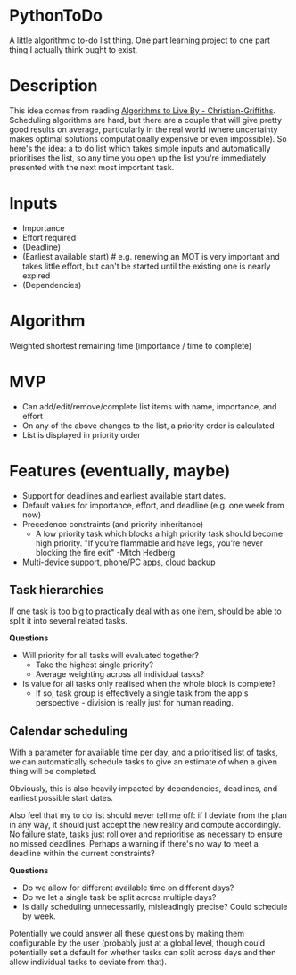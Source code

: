 # PythonToDo
A little algorithmic to-do list thing. One part learning project to one part thing I actually think ought to exist.


# Description
This idea comes from reading [Algorithms to Live By - Christian-Griffiths](https://www.amazon.co.uk/dp/B015DLA0LE?ref=KC_GS_GB_GB). Scheduling algorithms are hard, but there are a couple that will give pretty good results on average, particularly in the real world (where uncertainty makes optimal solutions computationally expensive or even impossible). So here's the idea: a to do list which takes simple inputs and automatically prioritises the list, so any time you open up the list you're immediately presented with the next most important task.

# Inputs
- Importance
- Effort required
- (Deadline)
- (Earliest available start) # e.g. renewing an MOT is very important and takes little effort, but can't be started until the existing one is nearly expired
- (Dependencies)

# Algorithm
Weighted shortest remaining time (importance / time to complete)

# MVP
- Can add/edit/remove/complete list items with name, importance, and effort
- On any of the above changes to the list, a priority order is calculated
- List is displayed in priority order

# Features (eventually, maybe)
- Support for deadlines and earliest available start dates.
- Default values for importance, effort, and deadline (e.g. one week from now)
- Precedence constraints (and priority inheritance)
	- A low priority task which blocks a high priority task should become high priority. "If you're flammable and have legs, you're never blocking the fire exit" -Mitch Hedberg
- Multi-device support, phone/PC apps, cloud backup

## Task hierarchies

If one task is too big to practically deal with as one item, should be able to split it into several related tasks.

**Questions**
-  Will priority for all tasks will evaluated together?
	- Take the highest single priority?
	- Average weighting across all individual tasks?
- Is value for all tasks only realised when the whole block is complete?
	- If so, task group is effectively a single task from the app's perspective - division is really just for human reading.

## Calendar scheduling

With a parameter for available time per day, and a prioritised list of tasks, we can automatically schedule tasks to give an estimate of when a given thing will be completed.

Obviously, this is also heavily impacted by dependencies, deadlines, and earliest possible start dates.

Also feel that my to do list should never tell me off: if I deviate from the plan in any way, it should just accept the new reality and compute accordingly. No failure state, tasks just roll over and reprioritise as necessary to ensure no missed deadlines. Perhaps a warning if there's no way to meet a deadline within the current constraints?

**Questions**
- Do we allow for different available time on different days?
- Do we let a single task be split across multiple days?
- Is daily scheduling unnecessarily, misleadingly precise? Could schedule by week.

Potentially we could answer all these questions by making them configurable by the user (probably just at a global level, though could potentially set a default for whether tasks can split across days and then allow individual tasks to deviate from that).
